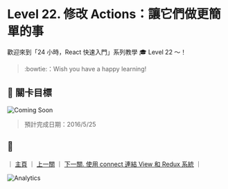 # Level 22. 修改 Actions：讓它們做更簡單的事

歡迎來到「24 小時，React 快速入門」系列教學 :mortar_board: Level 22 ～！
> :bowtie:：Wish you have a happy learning!


## :checkered_flag: 關卡目標

![Coming Soon](http://www.pixelpalette.com.au/wp-content/uploads/2015/04/COMING-SOON.gif)

> 預計完成日期：2016/5/25


## :rocket:

｜ [主頁](../) ｜ [上一關](../level-21_redux-store-n-provider) ｜ [下一關. 使用 connect 連結 View 和 Redux 系統](../level-23_redux-connect-view) ｜


![Analytics](https://shining-ga-beacon.appspot.com/UA-77436651-1/level-22_redux-actions?pixel)
